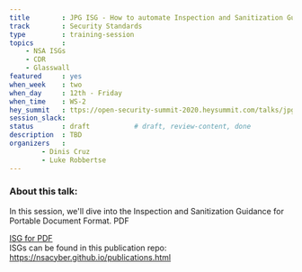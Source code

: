 ```yaml
---
title        : JPG ISG - How to automate Inspection and Sanitization Guidance testing
track        : Security Standards
type         : training-session
topics       :
    - NSA ISGs
    - CDR
    - Glasswall
featured     : yes
when_week    : two
when_day     : 12th - Friday
when_time    : WS-2
hey_summit   : ttps://open-security-summit-2020.heysummit.com/talks/jpg-isg-how-to-automate-inspection-and-sanitization-guidance-testing-2pm-bst/
session_slack:
status       : draft           # draft, review-content, done
description  : TBD
organizers   : 
        - Dinis Cruz
        - Luke Robbertse
---
```



### About this talk:

In this session, we'll dive into the Inspection and Sanitization Guidance for Portable Document Format. PDF

[ISG for PDF](https://apps.nsa.gov/iaarchive/library/reports/pdf_inspection_and_sanitization_guidance_v1_0-20171206.cfm)  
ISGs can be found in this publication repo:
https://nsacyber.github.io/publications.html  

